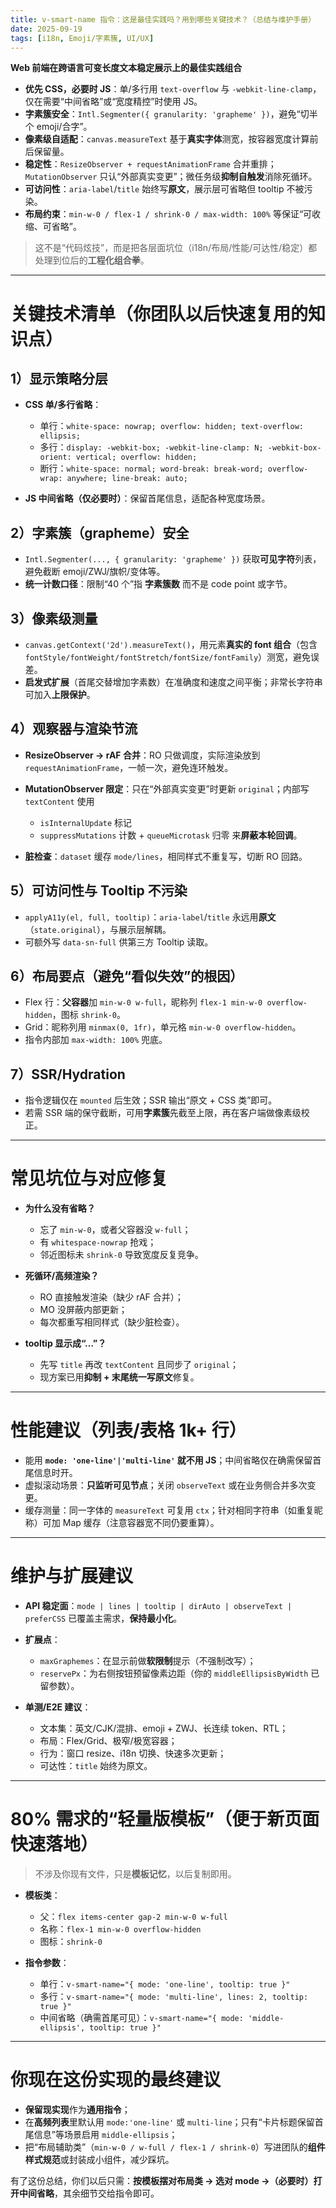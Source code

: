 ```yaml
---
title: v-smart-name 指令：这是最佳实践吗？用到哪些关键技术？（总结与维护手册）
date: 2025-09-19
tags: [i18n, Emoji/字素簇, UI/UX]
---
```


**Web 前端在跨语言可变长度文本稳定展示上的最佳实践组合**

- **优先 CSS，必要时 JS**：单/多行用 `text-overflow` 与 `-webkit-line-clamp`，仅在需要“中间省略”或“宽度精控”时使用 JS。
- **字素簇安全**：`Intl.Segmenter({ granularity: 'grapheme' })`，避免“切半个 emoji/合字”。
- **像素级自适配**：`canvas.measureText` 基于**真实字体**测宽，按容器宽度计算前后保留量。
- **稳定性**：`ResizeObserver + requestAnimationFrame` 合并重排；`MutationObserver` 只认“外部真实变更”；微任务级**抑制自触发**消除死循环。
- **可访问性**：`aria-label`/`title` 始终写**原文**，展示层可省略但 tooltip 不被污染。
- **布局约束**：`min-w-0 / flex-1 / shrink-0 / max-width: 100%` 等保证“可收缩、可省略”。

> 这不是“代码炫技”，而是把各层面坑位（i18n/布局/性能/可达性/稳定）都处理到位后的**工程化组合拳**。

---

# 关键技术清单（你团队以后快速复用的知识点）

## 1）显示策略分层

- **CSS 单/多行省略**：

  - 单行：`white-space: nowrap; overflow: hidden; text-overflow: ellipsis;`
  - 多行：`display: -webkit-box; -webkit-line-clamp: N; -webkit-box-orient: vertical; overflow: hidden;`
  - 断行：`white-space: normal; word-break: break-word; overflow-wrap: anywhere; line-break: auto;`

- **JS 中间省略（仅必要时）**：保留首尾信息，适配各种宽度场景。

## 2）字素簇（grapheme）安全

- `Intl.Segmenter(..., { granularity: 'grapheme' })` 获取**可见字符**列表，避免截断 emoji/ZWJ/旗帜/变体等。
- **统一计数口径**：限制“40 个”指 **字素簇数** 而不是 code point 或字节。

## 3）像素级测量

- `canvas.getContext('2d').measureText()`，用元素**真实的 font 组合**（包含 `fontStyle/fontWeight/fontStretch/fontSize/fontFamily`）测宽，避免误差。
- **启发式扩展**（首尾交替增加字素数）在准确度和速度之间平衡；非常长字符串可加入**上限保护**。

## 4）观察器与渲染节流

- **ResizeObserver → rAF 合并**：RO 只做调度，实际渲染放到 `requestAnimationFrame`，一帧一次，避免连环触发。
- **MutationObserver 限定**：只在“外部真实变更”时更新 `original`；内部写 `textContent` 使用

  - `isInternalUpdate` 标记
  - `suppressMutations` 计数 + `queueMicrotask` 归零
    来**屏蔽本轮回调**。

- **脏检查**：`dataset` 缓存 `mode/lines`，相同样式不重复写，切断 RO 回路。

## 5）可访问性与 Tooltip 不污染

- `applyA11y(el, full, tooltip)`：`aria-label`/`title` 永远用**原文**（`state.original`），与展示层解耦。
- 可额外写 `data-sn-full` 供第三方 Tooltip 读取。

## 6）布局要点（避免“看似失效”的根因）

- Flex 行：**父容器**加 `min-w-0 w-full`，昵称列 `flex-1 min-w-0 overflow-hidden`，图标 `shrink-0`。
- Grid：昵称列用 `minmax(0, 1fr)`，单元格 `min-w-0 overflow-hidden`。
- 指令内部加 `max-width: 100%` 兜底。

## 7）SSR/Hydration

- 指令逻辑仅在 `mounted` 后生效；SSR 输出“原文 + CSS 类”即可。
- 若需 SSR 端的保守截断，可用**字素簇**先截至上限，再在客户端做像素级校正。

---

# 常见坑位与对应修复

- **为什么没有省略？**

  - 忘了 `min-w-0`，或者父容器没 `w-full`；
  - 有 `whitespace-nowrap` 抢戏；
  - 邻近图标未 `shrink-0` 导致宽度反复竞争。

- **死循环/高频渲染？**

  - RO 直接触发渲染（缺少 rAF 合并）；
  - MO 没屏蔽内部更新；
  - 每次都重写相同样式（缺少脏检查）。

- **tooltip 显示成“…”？**

  - 先写 `title` 再改 `textContent` 且同步了 `original`；
  - 现方案已用**抑制 + 末尾统一写原文**修复。

---

# 性能建议（列表/表格 1k+ 行）

- 能用 **`mode: 'one-line'|'multi-line'` 就不用 JS**；中间省略仅在确需保留首尾信息时开。
- 虚拟滚动场景：**只监听可见节点**；关闭 `observeText` 或在业务侧合并多次变更。
- 缓存测量：同一字体的 `measureText` 可复用 `ctx`；针对相同字符串（如重复昵称）可加 Map 缓存（注意容器宽不同仍要重算）。

---

# 维护与扩展建议

- **API 稳定面**：`mode | lines | tooltip | dirAuto | observeText | preferCSS` 已覆盖主需求，**保持最小化**。
- **扩展点**：

  - `maxGraphemes`：在显示前做**软限制**提示（不强制改写）；
  - `reservePx`：为右侧按钮预留像素边距（你的 `middleEllipsisByWidth` 已留参数）。

- **单测/E2E 建议**：

  - 文本集：英文/CJK/混排、emoji + ZWJ、长连续 token、RTL；
  - 布局：Flex/Grid、极窄/极宽容器；
  - 行为：窗口 resize、i18n 切换、快速多次更新；
  - 可达性：`title` 始终为原文。

---

# 80% 需求的“轻量版模板”（便于新页面快速落地）

> 不涉及你现有文件，只是**模板记忆**，以后复制即用。

- **模板类**：

  - 父：`flex items-center gap-2 min-w-0 w-full`
  - 名称：`flex-1 min-w-0 overflow-hidden`
  - 图标：`shrink-0`

- **指令参数**：

  - 单行：`v-smart-name="{ mode: 'one-line', tooltip: true }"`
  - 多行：`v-smart-name="{ mode: 'multi-line', lines: 2, tooltip: true }"`
  - 中间省略（确需首尾可见）：`v-smart-name="{ mode: 'middle-ellipsis', tooltip: true }"`

---

# 你现在这份实现的最终建议

- **保留现实现**作为**通用指令**；
- 在**高频列表**里默认用 `mode:'one-line'` 或 `multi-line`；只有“卡片标题保留首尾信息”等场景启用 `middle-ellipsis`；
- 把“布局辅助类”（`min-w-0 / w-full / flex-1 / shrink-0`）写进团队的**组件样式规范**或封装成小组件，减少踩坑。

有了这份总结，你们以后只需：**按模板摆对布局类 → 选对 mode →（必要时）打开中间省略**，其余细节交给指令即可。
